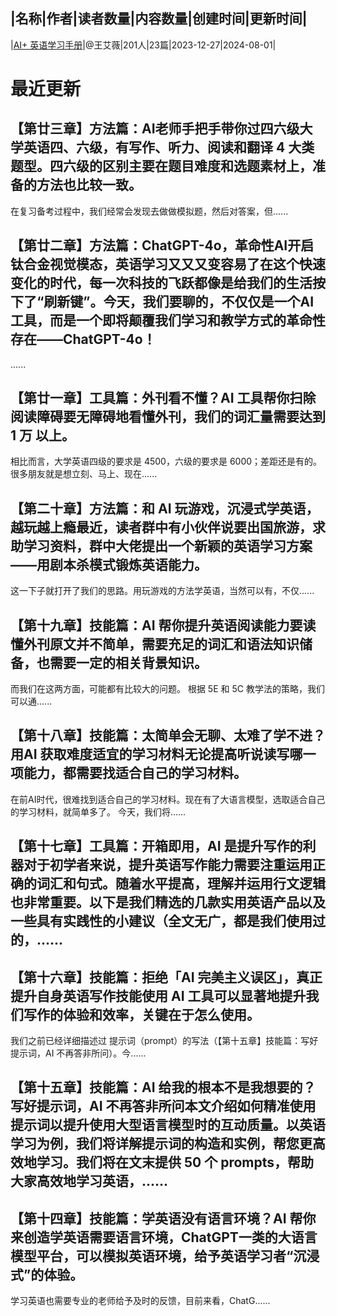 |名称|作者|读者数量|内容数量|创建时间|更新时间|
---
|[AI+ 英语学习手册](https://xiaobot.net/p/qiaozhihekemiya?refer=0b133df9-27dc-423b-8101-639049001c13)|@王艾薇|201人|23篇|2023-12-27|2024-08-01|

# 最近更新
## 【第廿三章】方法篇：AI老师手把手带你过四六级大学英语四、六级，有写作、听力、阅读和翻译 4 大类题型。四六级的区别主要在题目难度和选题素材上，准备的方法也比较一致。
在复习备考过程中，我们经常会发现去做做模拟题，然后对答案，但......
## 【第廿二章】方法篇：ChatGPT-4o，革命性AI开启钛合金视觉模态，英语学习又又又变容易了在这个快速变化的时代，每一次科技的飞跃都像是给我们的生活按下了“刷新键”。今天，我们要聊的，不仅仅是一个AI工具，而是一个即将颠覆我们学习和教学方式的革命性存在——ChatGPT-4o！
......
## 【第廿一章】工具篇：外刊看不懂？AI 工具帮你扫除阅读障碍要无障碍地看懂外刊，我们的词汇量需要达到 1 万 以上。
相比而言，大学英语四级的要求是 4500，六级的要求是 6000；差距还是有的。
很多朋友就是想立刻、马上、现在......
## 【第二十章】方法篇：和 AI 玩游戏，沉浸式学英语，越玩越上瘾最近，读者群中有小伙伴说要出国旅游，求助学习资料，群中大佬提出一个新颖的英语学习方案——用剧本杀模式锻炼英语能力。
这一下子就打开了我们的思路。用玩游戏的方法学英语，当然可以有，不仅......
## 【第十九章】技能篇：AI 帮你提升英语阅读能力要读懂外刊原文并不简单，需要充足的词汇和语法知识储备，也需要一定的相关背景知识。
而我们在这两方面，可能都有比较大的问题。
根据 5E 和 5C 教学法的策略，我们可以通......
## 【第十八章】技能篇：太简单会无聊、太难了学不进？用AI 获取难度适宜的学习材料无论提高听说读写哪一项能力，都需要找适合自己的学习材料。
在前AI时代，很难找到适合自己的学习材料。现在有了大语言模型，选取适合自己的学习材料，就简单多了。
今天，我们将......
## 【第十七章】工具篇：开箱即用，AI 是提升写作的利器对于初学者来说，提升英语写作能力需要注重运用正确的词汇和句式。随着水平提高，理解并运用行文逻辑也非常重要。以下是我们精选的几款实用英语产品以及一些具有实践性的小建议（全文无广，都是我们使用过的，......
## 【第十六章】技能篇：拒绝「AI 完美主义误区」，真正提升自身英语写作技能使用 AI 工具可以显著地提升我们写作的体验和效率，关键在于怎么使用。
我们之前已经详细描述过 提示词（prompt）的写法（【第十五章】技能篇：写好提示词，AI 不再答非所问）。今......
## 【第十五章】技能篇：AI 给我的根本不是我想要的？写好提示词，AI 不再答非所问本文介绍如何精准使用提示词以提升使用大型语言模型时的互动质量。以英语学习为例，我们将详解提示词的构造和实例，帮您更高效地学习。我们将在文末提供 50 个 prompts，帮助大家高效地学习英语，......
## 【第十四章】技能篇：学英语没有语言环境？AI 帮你来创造学英语需要语言环境，ChatGPT一类的大语言模型平台，可以模拟英语环境，给予英语学习者“沉浸式”的体验。

学习英语也需要专业的老师给予及时的反馈，目前来看，ChatG......

